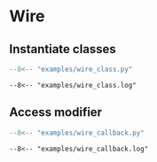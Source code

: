 # Wire

## Instantiate classes

```python
--8<-- "examples/wire_class.py"
```

```text
--8<-- "examples/wire_class.log"
```

## Access modifier

```python
--8<-- "examples/wire_callback.py"
```

```text
--8<-- "examples/wire_callback.log"
```
